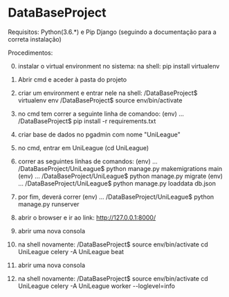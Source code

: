 # DataBaseProject

Requisitos:
	Python(3.6.*) e Pip
	Django (seguindo a documentação para a correta instalação)

Procedimentos:

0)	instalar o virtual environment no sistema:
		na shell:
			pip install virtualenv

1)	Abrir cmd e aceder à pasta do projeto

2)	criar um environment e entrar nele
		na shell:
			/DataBaseProject$ virtualenv env
			/DataBaseProject$ source env/bin/activate

3)	no cmd tem correr a seguinte linha de comandoo:
		(env)	...	/DataBaseProject$ pip install -r requirements.txt

5)	criar base de dados no pgadmin com nome "UniLeague"

6)	no cmd, entrar em UniLeague (cd UniLeague)

7)	correr as seguintes linhas de comandos:
		(env)	...	/DataBaseProject/UniLeague$ python manage.py makemigrations main
		(env)	...	/DataBaseProject/UniLeague$ python manage.py migrate
		(env)	...	/DataBaseProject/UniLeague$ python manage.py loaddata db.json

8)	por fim, deverá correr
		(env)	...	/DataBaseProject/UniLeague$ python manage.py runserver


9)	abrir o browser e ir ao link:
		http://127.0.0.1:8000/



10)	abrir uma nova consola

11)	na shell novamente:
			/DataBaseProject$ source env/bin/activate
			cd UniLeague
			celery -A UniLeague beat


12)	abrir uma nova consola

13)	na shell novamente:
			/DataBaseProject$ source env/bin/activate
			cd UniLeague
			celery -A UniLeague worker --loglevel=info
